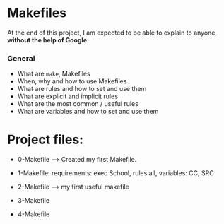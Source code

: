 # Makefiles

At the end of this project, I am expected to be able to  explain to anyone,  **without the help of Google**:

### General
-   What are  `make`, Makefiles
-   When, why and how to use Makefiles
-   What are rules and how to set and use them
-   What are explicit and implicit rules
-   What are the most common / useful rules
-   What are variables and how to set and use them

# Project files:

- 0-Makefile —> Created my first Makefile.

- 1-Makefile: requirements: exec School, rules all, variables: CC, SRC

- 2-Makefile —> my first useful makefile

- 3-Makefile

- 4-Makefile
